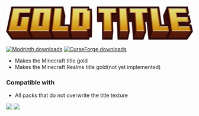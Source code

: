 ![Gold title](https://github.com/devvyyxyz/modrinth-text-packs/blob/main/resources/gold%20title.png?raw=true)

<a href="https://modrinth.com/resourcepack/gold-title-xyz"><img src="https://img.shields.io/badge/dynamic/json?color=2d2d2d&amp;colorA=17b85a&amp;style=flat-square&amp;label=&amp;suffix=%20downloads&amp;query=downloads&amp;url=https://api.modrinth.com/v2/project/91xoHF5V&amp;logo=modrinth&amp;logoColor=2d2d2d" alt="Modrinth downloads"></a> <a href="https://legacy.curseforge.com/minecraft/texture-packs/gold-title-xyz"><img src="https://cf.way2muchnoise.eu/full_1_downloads.svg?badge_style=flat" alt="CurseForge downloads"></a>

- Makes the Minecraft title gold
- Makes the Minecraft Realms title gold(not yet implemented)

### Compatible with
- All packs that do not overwrite the title texture

![](https://cdn.modrinth.com/data/91xoHF5V/images/3b8714cf601c4ad71f3b413d8f7d50fd7f48a0db.png)
![](https://cdn.modrinth.com/data/91xoHF5V/images/0db54deb9190ce5f973b11ed0855453ae68a9144.png)